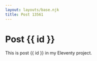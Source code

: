 ```yaml
---
layout: layouts/base.njk
title: Post 13561
---
```


# Post {{ id }}

This is post {{ id }} in my Eleventy project.
